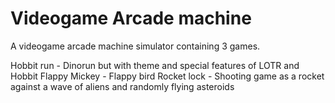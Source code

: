 # Videogame Arcade machine

A videogame arcade machine simulator containing 3 games.

Hobbit run - Dinorun but with theme and special features of LOTR and Hobbit
Flappy Mickey - Flappy bird
Rocket lock - Shooting game as a rocket against a wave of aliens and randomly flying asteroids
